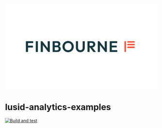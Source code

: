 ![LUSID_by_Finbourne](./resources/Finbourne_Logo_Teal.svg)

# lusid-analytics-examples

[![Build and test](https://github.com/finbourne/lusid-analytics-examples/actions/workflows/build-and-test.yaml/badge.svg?branch=master)](https://github.com/finbourne/lusid-analytics-examples/actions/workflows/build-and-test.yaml)
